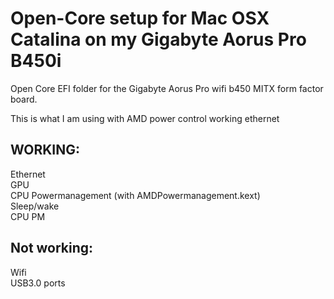 # Open-Core setup for Mac OSX Catalina on my Gigabyte Aorus Pro B450i 
Open Core EFI folder for the Gigabyte Aorus Pro wifi b450 MITX form factor board. 

This is what I am using with AMD power control working ethernet



## WORKING:
Ethernet<br>
GPU<br>
CPU Powermanagement (with AMDPowermanagement.kext)<br>
Sleep/wake<br>
CPU PM<br>

## Not working:<br>
Wifi<br>
USB3.0 ports<br>
